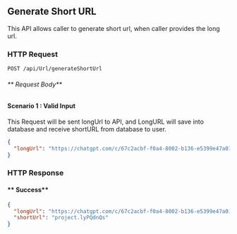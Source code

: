 ## Generate Short URL

This API allows caller to generate short url, when caller provides the long url.

### HTTP Request 

```
POST /api/Url/generateShortUrl
```

###### ** Request Body**
#### Scenario 1 : Valid Input
This Request will be sent longUrl to API, and LongURL will save into database and receive shortURL from database to user.

```json
{
  "longUrl": "https://chatgpt.com/c/67c2acbf-f0a4-8002-b136-e5399e47a01b"
}
```

### HTTP Response

#### ** Success**
```json
{
  "longUrl": "https://chatgpt.com/c/67c2acbf-f0a4-8002-b136-e5399e47a01b",
  "shortUrl": "project.lyPQdnQs"
}
```